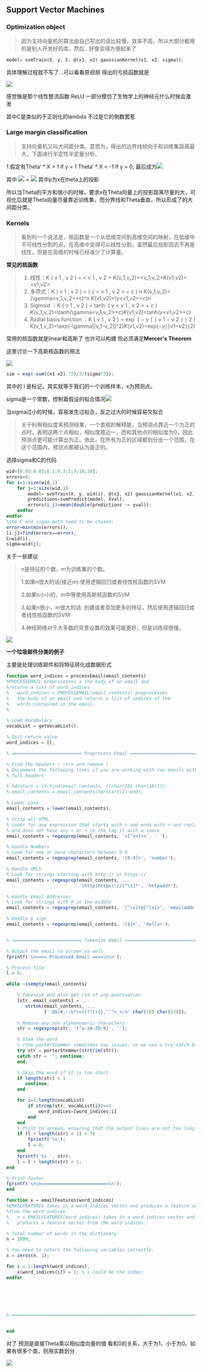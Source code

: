 ## Support Vector Machines

### Optimization object

> 因为支持向量机的算法由自己写出的话比较慢，效率不高，所以大部分都用的是别人开发好的库，然后...好像变得方便起来了

```octave
model= svmTrain(X, y, C, @(x1, x2) gaussianKernel(x1, x2, sigma));
```

具体理解过程就不写了...可以看看原视频 得出的亏损函数就是

![](../img/Week_7/1_1.png)

感觉像是那个线性整流函数 ReLU 一部分模仿了生物学上的神经元什么时候会激发 

其中C是类似的于正则化的lambda 不过是它的倒数罢惹

### Large margin classification

> 支持向量机又叫大间距分类。意思为，得出的边界线倾向于和训练集距离最大，下面进行半定性半定量分析。

1.假定有Theta‘ *  X > 1 if y = 1           Theta‘ *  X < -1 if y = 0;  最后成为![](../img/Week_7/1_2.png)

其中 ![](../img/Week_7/1_3.png)    =    ![](../img/Week_7/1_4.png) 其中p为x在theta上的投影

所以当Theta的平方和很小的时候，要求x在Theta向量上的投影距离尽量的大，可视化后就是Theta向量尽量靠近训练集，而分界线和Theta垂直，所以形成了的大间距分类。

### Kernels

> 看到的一个说法是，核函数是一个从低维空间到高维空间的映射，在低维中不可线性分割的点，在高维中变得可以线性分割，虽然最后投影回去不再是线性，但是在高维的时候已经减少了计算量。

**常见的核函数**

> 1. 线性：K ( v 1 , v 2 ) = < v 1 , v 2 > K(v_1,v_2)=<v_1,v_2>*K*(*v*1,*v*2)=<*v*1,*v*2>
> 2. 多项式：K ( v 1 , v 2 ) = ( γ < v 1 , v 2 > + c ) n K(v_1,v_2)=(\gamma<v_1,v_2>+c)^n *K*(*v*1,*v*2)=(*γ*<*v*1,*v*2>+*c*)*n*
> 3. Sigmoid ：K ( v 1 , v 2 ) = tanh ⁡ ( γ < v 1 , v 2 > + c ) K(v_1,v_2)=\tanh(\gamma<v_1,v_2>+c)*K*(*v*1,*v*2)=tanh(*γ*<*v*1,*v*2>+*c*)
> 4. Radial basis function ：K ( v 1 , v 2 ) = exp ⁡ ( − γ ∣ ∣ v 1 − v 2 ∣ ∣ 2 ) K(v_1,v_2)=\exp(-\gamma||v_1-v_2||^2)*K*(*v*1,*v*2)=exp(−*γ*∣∣*v*1−*v*2∣∣2)

常用的核函数就是linear和高斯了 也许可以构建 但必须满足**Mercer's Theorem**

这里讨论一下高斯核函数的用法

![](../img/Week_7/1_5.png)

```octave
sim = exp(-sum((x1-x2).^2)/2/(sigma^2));
```



其中的 l 是标记，其实就等于我们的一个训练样本，x为预测点。

sigma是一个常数，控制着假设的拟合情况![](../img/Week_7/1_6.png)

当sigma过小的时候，容易发生过拟合，反之过大的时候容易欠拟合

> 关于利用相似度来预测结果，一个直观的解释是，当预测点靠近一个为正的点时，表明这两个点相似，相似度接近一，而和其他点的相似度为0，因此预测点更可能计算出为正。依此，在所有为正的区域都划分出一个范围，在这个范围内，预测点都被认为是正的。

选择sigma和C的代码

```octave
wid=[0.01;0.03;0.1;0.3;1;3;10;30];
errors=0;
for i=1:size(wid,1)
	for j=1:size(wid,1)
		model= svmTrain(X, y, wid(i), @(x1, x2) gaussianKernel(x1, x2, wid(j)));
		predictions=svmPredict(model, Xval);
		errors(i,j)=mean(double(predictions ~= yval));
	endfor
endfor
%the C and sigma both need to be chosen;
error=min(min(errors));
[i,j]=find(errors==error);
C=wid(i);
sigma=wid(j);
```



关于一些建议

>n是特征的个数，m为训练集的个数。
>
>1.如果n很大的话(接近m):使用逻辑回归或者线性核函数的SVM
>
>2.如果n小小的，m中等使用高斯核函数的SVM
>
>3.如果n很小，m很大的话: 创建或者添加更多的特征，然后使用逻辑回归或者线性核函数的SVM
>
>4.神经网络对于大多数的背景设置的效果可能更好，但是训练得很慢。

![](../img/Week_7/1_7.png)

**一个垃圾邮件分类的例子**

主要是处理训练邮件和将特征转化成数据形式

```octave
function word_indices = processEmail(email_contents)
%PROCESSEMAIL preprocesses a the body of an email and
%returns a list of word_indices 
%   word_indices = PROCESSEMAIL(email_contents) preprocesses 
%   the body of an email and returns a list of indices of the 
%   words contained in the email. 
%

% Load Vocabulary
vocabList = getVocabList();

% Init return value
word_indices = [];

% ========================== Preprocess Email ===========================

% Find the Headers ( \n\n and remove )
% Uncomment the following lines if you are working with raw emails with the
% full headers

% hdrstart = strfind(email_contents, ([char(10) char(10)]));
% email_contents = email_contents(hdrstart(1):end);

% Lower case
email_contents = lower(email_contents);

% Strip all HTML
% Looks for any expression that starts with < and ends with > and replace
% and does not have any < or > in the tag it with a space
email_contents = regexprep(email_contents, '<[^<>]+>', ' ');

% Handle Numbers
% Look for one or more characters between 0-9
email_contents = regexprep(email_contents, '[0-9]+', 'number');

% Handle URLS
% Look for strings starting with http:// or https://
email_contents = regexprep(email_contents, ...
                           '(http|https)://[^\s]*', 'httpaddr');

% Handle Email Addresses
% Look for strings with @ in the middle
email_contents = regexprep(email_contents, '[^\s]+@[^\s]+', 'emailaddr');

% Handle $ sign
email_contents = regexprep(email_contents, '[$]+', 'dollar');


% ========================== Tokenize Email ===========================

% Output the email to screen as well
fprintf('\n==== Processed Email ====\n\n');

% Process file
l = 0;

while ~isempty(email_contents)

    % Tokenize and also get rid of any punctuation
    [str, email_contents] = ...
       strtok(email_contents, ...
              [' @$/#.-:&*+=[]?!(){},''">_<;%' char(10) char(13)]);
   
    % Remove any non alphanumeric characters
    str = regexprep(str, '[^a-zA-Z0-9]', '');

    % Stem the word 
    % (the porterStemmer sometimes has issues, so we use a try catch block)
    try str = porterStemmer(strtrim(str)); 
    catch str = ''; continue;
    end;

    % Skip the word if it is too short
    if length(str) < 1
       continue;
    end

    for i=1:length(vocabList)
        if strcmp(str, vocabList{i})==1
            word_indices=[word_indices;i]
        end
    end
    % Print to screen, ensuring that the output lines are not too long
    if (l + length(str) + 1) > 78
        fprintf('\n');
        l = 0;
    end
    fprintf('%s ', str);
    l = l + length(str) + 1;
end

% Print footer
fprintf('\n\n=========================\n');
end

```

```octave
function x = emailFeatures(word_indices)
%EMAILFEATURES takes in a word_indices vector and produces a feature vector
%from the word indices
%   x = EMAILFEATURES(word_indices) takes in a word_indices vector and 
%   produces a feature vector from the word indices. 

% Total number of words in the dictionary
n = 1899;

% You need to return the following variables correctly.
x = zeros(n, 1);

for i = 1:length(word_indices),
    x(word_indices(i)) = 1; % i could be the index;
endfor






% =========================================================================
    

end

```

对了  预测是直接Theta乘以相似度向量的值 看和0的关系，大于为1，小于为0。如果有很多个类，则用实数划分

![](../img/Week_7/1_8.png)